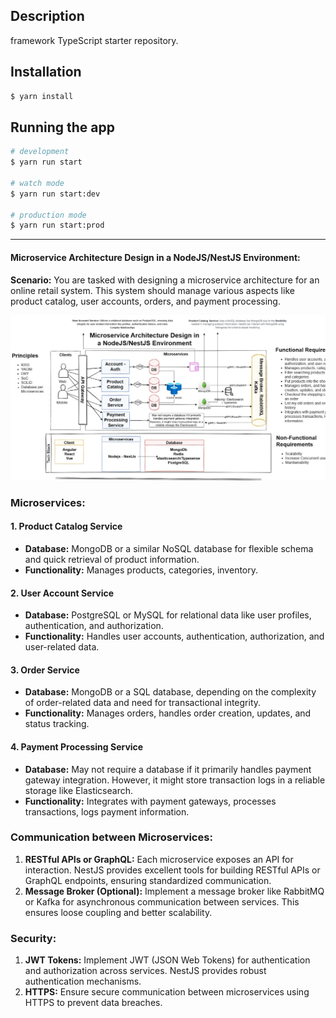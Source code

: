 ## Description

framework TypeScript starter repository.

## Installation

```bash
$ yarn install
```

## Running the app

```bash
# development
$ yarn run start

# watch mode
$ yarn run start:dev

# production mode
$ yarn run start:prod
```

---

#### Microservice Architecture Design in a NodeJS/NestJS Environment:

**Scenario:** You are tasked with designing a microservice architecture for an online retail system. This system should manage various aspects like product catalog, user accounts, orders, and payment processing.

![Alt text](image.png)

### **Microservices:**

#### 1\. **Product Catalog Service**

- **Database:** MongoDB or a similar NoSQL database for flexible schema and quick retrieval of product information.
- **Functionality:** Manages products, categories, inventory.

#### 2\. **User Account Service**

- **Database:** PostgreSQL or MySQL for relational data like user profiles, authentication, and authorization.
- **Functionality:** Handles user accounts, authentication, authorization, and user-related data.

#### 3\. **Order Service**

- **Database:** MongoDB or a SQL database, depending on the complexity of order-related data and need for transactional integrity.
- **Functionality:** Manages orders, handles order creation, updates, and status tracking.

#### 4\. **Payment Processing Service**

- **Database:** May not require a database if it primarily handles payment gateway integration. However, it might store transaction logs in a reliable storage like Elasticsearch.
- **Functionality:** Integrates with payment gateways, processes transactions, logs payment information.

### **Communication between Microservices:**

1. **RESTful APIs or GraphQL:** Each microservice exposes an API for interaction. NestJS provides excellent tools for building RESTful APIs or GraphQL endpoints, ensuring standardized communication.
2. **Message Broker (Optional):** Implement a message broker like RabbitMQ or Kafka for asynchronous communication between services. This ensures loose coupling and better scalability.

### **Security:**

1. **JWT Tokens:** Implement JWT (JSON Web Tokens) for authentication and authorization across services. NestJS provides robust authentication mechanisms.
2. **HTTPS:** Ensure secure communication between microservices using HTTPS to prevent data breaches.
